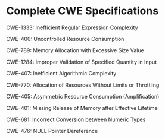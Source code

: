 

# Complete CWE Specifications

CWE-1333: Inefficient Regular Expression Complexity

CWE-400: Uncontrolled Resource Consumption

CWE-789: Memory Allocation with Excessive Size Value

CWE-1284: Improper Validation of Specified Quantity in Input

CWE-407: Inefficient Algorithmic Complexity

CWE-770: Allocation of Resources Without Limits or Throttling

CWE-405: Asymmetric Resource Consumption (Amplification)

CWE-401: Missing Release of Memory after Effective Lifetime

CWE-681: Incorrect Conversion between Numeric Types

CWE-476: NULL Pointer Dereference